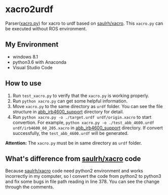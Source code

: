 xacro2urdf
=====

Parser([xacro.py](https://github.com/doctorsrn/xacro2urdf/blob/master/xacro.py)) for xacro to urdf based on [saulrh/xacro](https://github.com/saulrh/xacro). This `xacro.py` can be executed without ROS environment.

## My Environment
+ windows 8.1 
+ python3.6 with Anaconda
+ Visual Studio Code

## How to use
1. Run `test_xacro.py` to verify that the `xacro.py` is working properly.
2. Run `python xacro.py` can get some helpful information.
3. Move `xacro.py` to the same directory as `urdf` folder. You can see the file structure in [abb_irb4600_support](https://github.com/doctorsrn/xacro2urdf/tree/master/abb_irb4600_support) directory for detail.
4. Run `python xacro.py -o ./target.urdf urdf/origin.xacro` to start convertion. For example, `python xacro.py -o ./test_abb_4600.urdf urdf/irb4600_60_205.xacro` in [abb_irb4600_support](https://github.com/doctorsrn/xacro2urdf/tree/master/abb_irb4600_support) directory. If convert successfully, the `test_abb_4600.urdf` will be generated.

**Attention:** The `xacro.py` must be in same directory as `urdf` folder.

## What's difference from [saulrh/xacro](https://github.com/saulrh/xacro) code

Because [saulrh/xacro](https://github.com/saulrh/xacro) code need python2 environment and works incorrectly in my computer, so I convert the code from python2 to python3 and fix some bugs in file path reading in line 378. You can see the change through the comments.